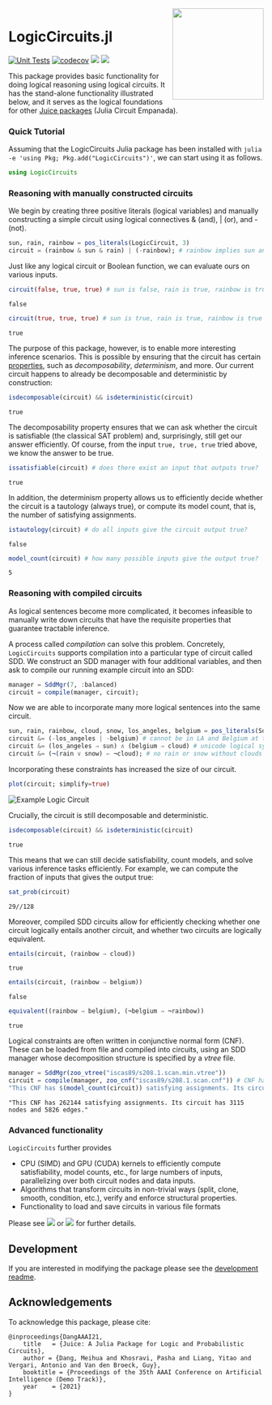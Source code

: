 <img align="right" width="180px" src="https://avatars.githubusercontent.com/u/58918144?s=200&v=4">

<!-- DO NOT EDIT README.md directly, instead edit docs/README.jl and generate the markdown-->

# Logic<wbr>Circuits<wbr>.jl

[![Unit Tests](https://github.com/Juice-jl/LogicCircuits.jl/workflows/Unit%20Tests/badge.svg)](https://github.com/Juice-jl/LogicCircuits.jl/actions?query=workflow%3A%22Unit+Tests%22+branch%3Amaster) [![codecov](https://codecov.io/gh/Juice-jl/LogicCircuits.jl/branch/master/graph/badge.svg)](https://codecov.io/gh/Juice-jl/LogicCircuits.jl) [![](https://img.shields.io/badge/docs-stable-green.svg)](https://juice-jl.github.io/LogicCircuits.jl/stable) [![](https://img.shields.io/badge/docs-dev-blue.svg)](https://juice-jl.github.io/LogicCircuits.jl/dev)

This package provides basic functionality for doing logical reasoning using logical circuits. It has the stand-alone functionality illustrated below, and it serves as the logical foundations for other [Juice packages](https://github.com/Juice-jl) (Julia Circuit Empanada).

### Quick Tutorial

Assuming that the LogicCircuits Julia package has been installed with `julia -e 'using Pkg; Pkg.add("LogicCircuits")'`, we can start using it as follows.

```julia
using LogicCircuits
```

### Reasoning with manually constructed circuits

We begin by creating three positive literals (logical variables) and manually constructing a simple circuit using logical connectives & (and), | (or), and - (not).

```julia
sun, rain, rainbow = pos_literals(LogicCircuit, 3)
circuit = (rainbow & sun & rain) | (-rainbow); # rainbow implies sun and rain
```

Just like any logical circuit or Boolean function, we can evaluate ours on various inputs.

```julia
circuit(false, true, true) # sun is false, rain is true, rainbow is true
```

```
false
```

```julia
circuit(true, true, true) # sun is true, rain is true, rainbow is true
```

```
true
```

The purpose of this package, however, is to enable more interesting inference scenarios. This is possible by ensuring that the circuit has certain [properties](https://juice-jl.github.io/LogicCircuits.jl/dev/manual/properties/), such as *decomposability*, *determinism*, and more.
Our current circuit happens to already be decomposable and deterministic by construction:

```julia
isdecomposable(circuit) && isdeterministic(circuit)
```

```
true
```

The decomposability property ensures that we can ask whether the circuit is satisfiable (the classical SAT problem) and, surprisingly, still get our answer efficiently. Of course, from the input `true, true, true` tried above, we know the answer to be true.

```julia
issatisfiable(circuit) # does there exist an input that outputs true?
```

```
true
```

In addition, the determinism property allows us to efficiently decide whether the circuit is a tautology (always true), or compute its model count, that is, the number of satisfying assignments.

```julia
istautology(circuit) # do all inputs give the circuit output true?
```

```
false
```

```julia
model_count(circuit) # how many possible inputs give the output true?
```

```
5
```

### Reasoning with compiled circuits

As logical sentences become more complicated, it becomes infeasible to manually write down circuits that have the requisite properties that guarantee tractable inference.

A process called *compilation* can solve this problem. Concretely, `LogicCircuits` supports compilation into a particular type of circuit called SDD. We construct an SDD manager with four additional variables, and then ask to compile our running example circuit into an SDD:

```julia
manager = SddMgr(7, :balanced)
circuit = compile(manager, circuit);
```

Now we are able to incorporate many more logical sentences into the same circuit.

```julia
sun, rain, rainbow, cloud, snow, los_angeles, belgium = pos_literals(Sdd, manager, 7)
circuit &= (-los_angeles | -belgium) # cannot be in LA and Belgium at the same time
circuit &= (los_angeles ⇒ sun) ∧ (belgium ⇒ cloud) # unicode logical syntax
circuit &= (¬(rain ∨ snow) ⇐ ¬cloud); # no rain or snow without clouds
```

Incorporating these constraints has increased the size of our circuit.


```julia
plot(circuit; simplify=true)
```

<img src="https://juice-jl.github.io/LogicCircuits.jl/dev/generated/example-circuit.svg" alt="Example Logic Circuit">

Crucially, the circuit is still decomposable and deterministic.

```julia
isdecomposable(circuit) && isdeterministic(circuit)
```

```
true
```

This means that we can still decide satisfiability, count models, and solve various inference tasks efficiently. For example, we can compute the fraction of inputs that gives the output true:

```julia
sat_prob(circuit)
```

```
29//128
```

Moreover, compiled SDD circuits allow for efficiently checking whether one circuit logically entails another circuit, and whether two circuits are logically equivalent.

```julia
entails(circuit, (rainbow ⇒ cloud))
```

```
true
```

```julia
entails(circuit, (rainbow ⇒ belgium))
```

```
false
```

```julia
equivalent((rainbow ⇒ belgium), (¬belgium ⇒ ¬rainbow))
```

```
true
```

Logical constraints are often written in conjunctive normal form (CNF). These can be loaded from file and compiled into circuits, using an SDD manager whose decomposition structure is specified by a *vtree* file.

```julia
manager = SddMgr(zoo_vtree("iscas89/s208.1.scan.min.vtree"))
circuit = compile(manager, zoo_cnf("iscas89/s208.1.scan.cnf")) # CNF has 285 clauses
"This CNF has $(model_count(circuit)) satisfying assignments. Its circuit has $(num_nodes(circuit)) nodes and $(num_edges(circuit)) edges."
```

```
"This CNF has 262144 satisfying assignments. Its circuit has 3115 nodes and 5826 edges."
```

### Advanced functionality

`LogicCircuits` further provides
 * CPU (SIMD) and GPU (CUDA) kernels to efficiently compute satisfiability, model counts, etc., for large numbers of inputs, parallelizing over both circuit nodes and data inputs.
 * Algorithms that transform circuits in non-trivial ways (split, clone, smooth, condition, etc.), verify and enforce structural properties.
 * Functionality to load and save circuits in various file formats

Please see [![](https://img.shields.io/badge/docs-stable-green.svg)](https://juice-jl.github.io/LogicCircuits.jl/stable) or [![](https://img.shields.io/badge/docs-dev-blue.svg)](https://juice-jl.github.io/LogicCircuits.jl/dev) for further details.

## Development

If you are interested in modifying the package please see the [development readme](https://juice-jl.github.io/LogicCircuits.jl/dev/development/).

## Acknowledgements

To acknowledge this package, please cite:
```
@inproceedings{DangAAAI21,
    title   = {Juice: A Julia Package for Logic and Probabilistic Circuits},
    author = {Dang, Meihua and Khosravi, Pasha and Liang, Yitao and Vergari, Antonio and Van den Broeck, Guy},
    booktitle = {Proceedings of the 35th AAAI Conference on Artificial Intelligence (Demo Track)},
    year    = {2021}
}
```

